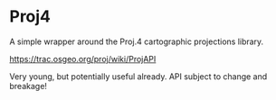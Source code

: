 # Proj4

A simple wrapper around the Proj.4 cartographic projections library.

https://trac.osgeo.org/proj/wiki/ProjAPI

Very young, but potentially useful already.  API subject to change and breakage!
